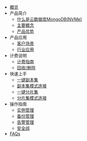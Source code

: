 
* [概览](/mongodb_nvme/README)
* 产品简介
    * [什么是云数据库MongoDB(NVMe)](/mongodb_nvme/product/concept)
    * [主要概念](/mongodb_nvme/product/terminology)
    * [产品优势](/mongodb_nvme/product/superiority)
* 产品应用
    * [客户场景](/mongodb_nvme/use/user)
    * [行业应用](/mongodb_nvme/use/industry)
* 计费说明
    * [计费指南](/mongodb_nvme/price/bill)
    * [回收/删除](/mongodb_nvme/price/recycle)
* 快速上手
    * [一键副本集](/mongodb_nvme/quick/replicaset)
    * [副本集模式连接](/mongodb_nvme/quick/con-replicaset)
    * [一键分片集](/mongodb_nvme/quick/cluster)
    * [分片集模式连接](/mongodb_nvme/quick/con-shard)
* 操作指南
    * [实例管理](/mongodb_nvme/guide/instance)
    * [备份管理](/mongodb_nvme/guide/backup)
    * [告警管理](/mongodb_nvme/guide/monitor)
    * [安全组](/mongodb_nvme/guide/secgrp)
* [FAQs](/mongodb_nvme/faqs)
    
